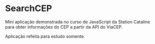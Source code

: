 # SearchCEP
Mini aplicação demonstrada no curso de JavaScript da Station Cataline para obter informações do CEP a partir da API do ViaCEP.

Aplicação refeita para estudo somente.



